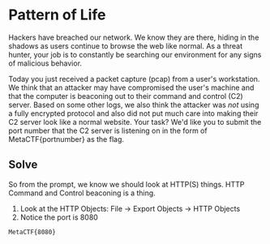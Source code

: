 # Pattern of Life
Hackers have breached our network. We know they are there, hiding in the shadows as users continue to browse the web like normal. As a threat hunter, your job is to constantly be searching our environment for any signs of malicious behavior.

Today you just received a packet capture (pcap) from a user's workstation. We think that an attacker may have compromised the user's machine and that the computer is beaconing out to their command and control (C2) server. Based on some other logs, we also think the attacker was *not* using a fully encrypted protocol and also did not put much care into making their C2 server look like a normal website. Your task? We'd like you to submit the port number that the C2 server is listening on in the form of MetaCTF{portnumber} as the flag.

## Solve
So from the prompt, we know we should look at HTTP(S) things. HTTP Command and Control beaconing is a thing.

1. Look at the HTTP Objects: File -> Export Objects -> HTTP Objects
2. Notice the port is 8080

`MetaCTF{8080}`